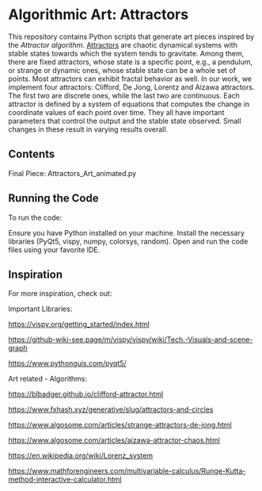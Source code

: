 <h1>Algorithmic Art: Attractors</h1>
This repository contains Python scripts that generate art pieces inspired by the <i>Attractor algorithm</i>.
<a href=https://en.wikipedia.org/wiki/Attractor_network>Attractors</a> are chaotic dynamical systems with stable states towards which the system tends to gravitate.
Among them, there are fixed attractors, whose state is a specific point, e.g., a pendulum, or strange or dynamic ones, whose stable state can be a whole set of points.
Most attractors can exhibit fractal behavior as well.
In our work, we implement four attractors: Clifford, De Jong, Lorentz and Aizawa attractors. The first two are discrete ones, while the last two are continuous.
Each attractor is defined by a system of equations that computes the change in coordinate values of each point over time.
They all have important parameters that control the output and the stable state observed. Small changes in these result in varying results overall.

<h2>Contents</h2>
Final Piece: Attractors_Art_animated.py

<h2>Running the Code</h2>
To run the code:

Ensure you have Python installed on your machine.
Install the necessary libraries (PyQt5, vispy, numpy, colorsys, random).
Open and run the code files using your favorite IDE.

<h2>Inspiration</h2>
For more inspiration, check out:

Important Libraries:

https://vispy.org/getting_started/index.html

https://github-wiki-see.page/m/vispy/vispy/wiki/Tech.-Visuals-and-scene-graph

https://www.pythonguis.com/pyqt5/

Art related - Algorithms:

https://blbadger.github.io/clifford-attractor.html

https://www.fxhash.xyz/generative/slug/attractors-and-circles

https://www.algosome.com/articles/strange-attractors-de-jong.html

https://www.algosome.com/articles/aizawa-attractor-chaos.html

https://en.wikipedia.org/wiki/Lorenz_system

https://www.mathforengineers.com/multivariable-calculus/Runge-Kutta-method-interactive-calculator.html
